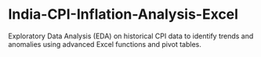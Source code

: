 # India-CPI-Inflation-Analysis-Excel
Exploratory Data Analysis (EDA) on historical CPI data to identify trends and anomalies using advanced Excel functions and pivot tables.
